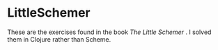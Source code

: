 # LittleSchemer
These are the exercises found in the book _The Little Schemer_ .  I solved them in Clojure rather than Scheme.
